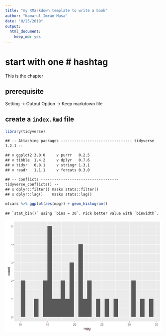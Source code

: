 ```yaml
---
title: "my RMarkdown template to write a book"
author: "Kamarul Imran Musa"
date: "8/25/2018"
output: 
  html_document: 
    keep_md: yes
---
```




# start with one # hashtag

This is the chapter

## prerequisite

Setting -> Output Option -> Keep markdown file


## create a `index.Rmd` file


```r
library(tidyverse)
```

```
## -- Attaching packages -------------------------------- tidyverse 1.2.1 --
```

```
## v ggplot2 3.0.0     v purrr   0.2.5
## v tibble  1.4.2     v dplyr   0.7.6
## v tidyr   0.8.1     v stringr 1.3.1
## v readr   1.1.1     v forcats 0.3.0
```

```
## -- Conflicts ----------------------------------- tidyverse_conflicts() --
## x dplyr::filter() masks stats::filter()
## x dplyr::lag()    masks stats::lag()
```

```r
mtcars %>% ggplot(aes(mpg)) + geom_histogram()
```

```
## `stat_bin()` using `bins = 30`. Pick better value with `binwidth`.
```

![](index_files/figure-html/unnamed-chunk-1-1.png)<!-- -->


